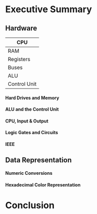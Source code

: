 # Executive Summary
## Hardware
|CPU         |
|------------|
|RAM         | 
|Registers   |
|Buses       |
|ALU         |
|Control Unit|
#### Hard Drives and Memory
#### ALU and the Control Unit
#### CPU, Input & Output
#### Logic Gates and Circuits
#### IEEE
## Data Representation
#### Numeric Conversions
#### Hexadecimal Color Representation
# Conclusion
